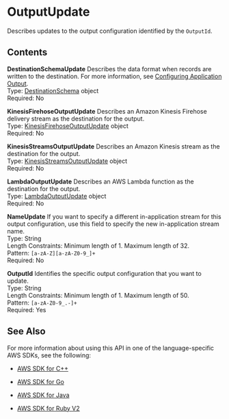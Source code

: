 # OutputUpdate<a name="API_OutputUpdate"></a>

 Describes updates to the output configuration identified by the `OutputId`\. 

## Contents<a name="API_OutputUpdate_Contents"></a>

 **DestinationSchemaUpdate**   <a name="analytics-Type-OutputUpdate-DestinationSchemaUpdate"></a>
Describes the data format when records are written to the destination\. For more information, see [Configuring Application Output](http://docs.aws.amazon.com/kinesisanalytics/latest/dev/how-it-works-output.html)\.  
Type: [DestinationSchema](API_DestinationSchema.md) object  
Required: No

 **KinesisFirehoseOutputUpdate**   <a name="analytics-Type-OutputUpdate-KinesisFirehoseOutputUpdate"></a>
Describes an Amazon Kinesis Firehose delivery stream as the destination for the output\.  
Type: [KinesisFirehoseOutputUpdate](API_KinesisFirehoseOutputUpdate.md) object  
Required: No

 **KinesisStreamsOutputUpdate**   <a name="analytics-Type-OutputUpdate-KinesisStreamsOutputUpdate"></a>
Describes an Amazon Kinesis stream as the destination for the output\.  
Type: [KinesisStreamsOutputUpdate](API_KinesisStreamsOutputUpdate.md) object  
Required: No

 **LambdaOutputUpdate**   <a name="analytics-Type-OutputUpdate-LambdaOutputUpdate"></a>
Describes an AWS Lambda function as the destination for the output\.  
Type: [LambdaOutputUpdate](API_LambdaOutputUpdate.md) object  
Required: No

 **NameUpdate**   <a name="analytics-Type-OutputUpdate-NameUpdate"></a>
If you want to specify a different in\-application stream for this output configuration, use this field to specify the new in\-application stream name\.  
Type: String  
Length Constraints: Minimum length of 1\. Maximum length of 32\.  
Pattern: `[a-zA-Z][a-zA-Z0-9_]+`   
Required: No

 **OutputId**   <a name="analytics-Type-OutputUpdate-OutputId"></a>
Identifies the specific output configuration that you want to update\.  
Type: String  
Length Constraints: Minimum length of 1\. Maximum length of 50\.  
Pattern: `[a-zA-Z0-9_.-]+`   
Required: Yes

## See Also<a name="API_OutputUpdate_SeeAlso"></a>

For more information about using this API in one of the language\-specific AWS SDKs, see the following:

+  [AWS SDK for C\+\+](http://docs.aws.amazon.com/goto/SdkForCpp/kinesisanalytics-2015-08-14/OutputUpdate) 

+  [AWS SDK for Go](http://docs.aws.amazon.com/goto/SdkForGoV1/kinesisanalytics-2015-08-14/OutputUpdate) 

+  [AWS SDK for Java](http://docs.aws.amazon.com/goto/SdkForJava/kinesisanalytics-2015-08-14/OutputUpdate) 

+  [AWS SDK for Ruby V2](http://docs.aws.amazon.com/goto/SdkForRubyV2/kinesisanalytics-2015-08-14/OutputUpdate) 